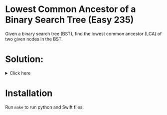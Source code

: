 # Lowest Common Ancestor of a Binary Search Tree (Easy 235)
Given a binary search tree (BST), find the lowest common ancestor (LCA) of two
given nodes in the BST.

# Solution:

<details><summary>Click here</summary>  
Recurse over tree, if both targets lay on one side, continue recurse.
If they don't, return root. O(log n) time, O(log n) space.

<br></br>

</details>

# Installation
Run `make` to run python and Swift files.
